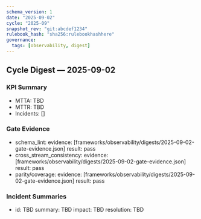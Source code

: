 ```yaml
---
schema_version: 1
date: "2025-09-02"
cycle: "2025-09"
snapshot_rev: "git:abcdef1234"
rulebook_hash: "sha256:rulebookhashhere"
governance:
  tags: [observability, digest]
---
```

## Cycle Digest — 2025-09-02

### KPI Summary
- MTTA: TBD
- MTTR: TBD
- Incidents: []

### Gate Evidence
- schema_lint:
  evidence: [frameworks/observability/digests/2025-09-02-gate-evidence.json]
  result: pass
- cross_stream_consistency:
  evidence: [frameworks/observability/digests/2025-09-02-gate-evidence.json]
  result: pass
- parity/coverage:
  evidence: [frameworks/observability/digests/2025-09-02-gate-evidence.json]
  result: pass

### Incident Summaries
- id: TBD
  summary: TBD
  impact: TBD
  resolution: TBD
